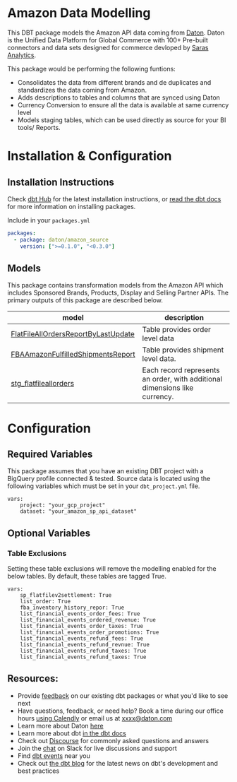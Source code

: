 # Amazon Data Modelling
This DBT package models the Amazon API data coming from [Daton](https://sarasanalytics.com/daton/). Daton is the Unified Data Platform for Global Commerce with 100+ Pre-built connectors and data sets designed for commerce devloped by [Saras Analytics](https://sarasanalytics.com).

This package would be performing the following funtions:

- Consolidates the data from different brands and de duplicates and standardizes the data coming from Amazon.
- Adds descriptions to tables and columns that are synced using Daton
- Currency Conversion to ensure all the data is available at same currency level
- Models staging tables, which can be used directly as source for your BI tools/ Reports.

# Installation & Configuration

## Installation Instructions
Check [dbt Hub](https://hub.getdbt.com/) for the latest installation instructions, or [read the dbt docs](https://docs.getdbt.com/docs/package-management) for more information on installing packages.

Include in your `packages.yml`

```yaml
packages:
  - package: daton/amazon_source
    version: [">=0.1.0", "<0.3.0"]
```

## Models

This package contains transformation models from the Amazon API which includes Sponsored Brands, Products, Display and Selling Partner APIs. The primary outputs of this package are described below.

| **model**                 | **description**                                                                                                    |
| ------------------------- | ------------------------------------------------------------------------------------------------------------------ |
| [FlatFileAllOrdersReportByLastUpdate](https://github.com/daton/dbt_amazon/blob/main/models/FlatFileAllOrdersReportByLastUpdate.sql)  | Table provides order level data |
| [FBAAmazonFulfilledShipmentsReport](https://github.com/daton/dbt_amazon/blob/main/models/FBAAmazonFulfilledShipmentsReport.sql)        | Table provides shipment level data.            |
| [stg_flatfileallorders](https://github.com/daton/dbt_amazon/blob/main/models/stg_flatfileallorders.sql)           | Each record represents an order, with additional dimensions like currency.           |  


# Configuration 

## Required Variables

This package assumes that you have an existing DBT project with a BigQuery profile connected & tested. Source data is located using the following variables which must be set in your `dbt_project.yml` file.

```
vars:
    project: "your_gcp_project"
    dataset: "your_amazon_sp_api_dataset"
```

## Optional Variables
### Table Exclusions

Setting these table exclusions will remove the modelling enabled for the below tables. By default, these tables are tagged True. 

```
vars:
    sp_flatfilev2settlement: True
    list_order: True
    fba_inventory_history_repor: True
    list_financial_events_order_fees: True
    list_financial_events_ordered_revenue: True
    list_financial_events_order_taxes: True 
    list_financial_events_order_promotions: True
    list_financial_events_refund_fees: True
    list_financial_events_refund_revnue: True
    list_financial_events_refund_taxes: True
    list_financial_events_refund_taxes: True
```

## Resources:
- Provide [feedback](XXXXX) on our existing dbt packages or what you'd like to see next
- Have questions, feedback, or need help? Book a time during our office hours [using Calendly](xxxx) or email us at xxxx@daton.com
- Learn more about Daton [here](https://sarasanalytics.com/daton/)
- Learn more about dbt [in the dbt docs](https://docs.getdbt.com/docs/introduction)
- Check out [Discourse](https://discourse.getdbt.com/) for commonly asked questions and answers
- Join the [chat](http://slack.getdbt.com/) on Slack for live discussions and support
- Find [dbt events](https://events.getdbt.com) near you
- Check out [the dbt blog](https://blog.getdbt.com/) for the latest news on dbt's development and best practices